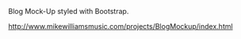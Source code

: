 Blog Mock-Up styled with Bootstrap.

http://www.mikewilliamsmusic.com/projects/BlogMockup/index.html
